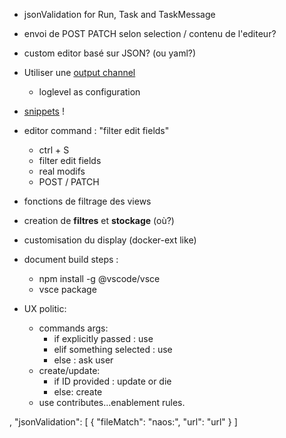 
- jsonValidation for Run, Task and TaskMessage
- envoi de POST PATCH selon selection / contenu de l'editeur?
- custom editor basé sur JSON? (ou yaml?)
- Utiliser une [output channel](https://code.visualstudio.com/api/references/vscode-api#OutputChannel)
  - loglevel as configuration
- [snippets](https://code.visualstudio.com/api/language-extensions/snippet-guide) ! 
- editor command : "filter edit fields"
  - ctrl + S
  - filter edit fields
  - real modifs
  - POST / PATCH
- fonctions de filtrage des views
- creation de **filtres** et **stockage** (où?)

- customisation du display (docker-ext like)

- document build steps :
  - npm install -g @vscode/vsce
  - vsce package

- UX politic:
  - commands args:
    - if explicitly passed : use
    - elif something selected : use
    - else : ask user
  - create/update:
    - if ID provided : update or die
    - else: create
  - use contributes...enablement rules.





,
    "jsonValidation": [
      {
        "fileMatch": "naos:",
        "url": "url"
      }
    ]

    